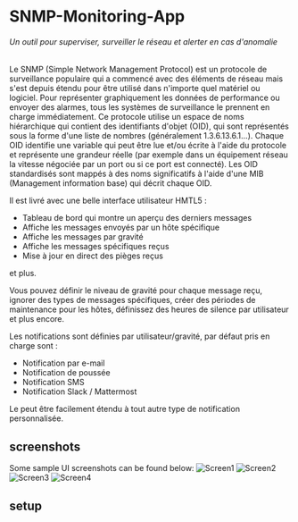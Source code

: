 # SNMP-Monitoring-App

###### Un outil pour superviser, surveiller le réseau et alerter en cas d'anomalie 

Le SNMP (Simple Network Management Protocol) est un protocole de surveillance populaire qui a commencé avec des éléments de réseau mais s'est depuis étendu pour être utilisé dans n'importe quel matériel ou logiciel.
Pour représenter graphiquement les données de performance ou envoyer des alarmes, tous les systèmes de surveillance le prennent en charge immédiatement.
Ce protocole utilise un espace de noms hiérarchique qui contient des identifiants d'objet (OID), qui sont représentés sous la forme d'une liste de nombres (généralement 1.3.6.13.6.1...).
Chaque OID identifie une variable qui peut être lue et/ou écrite à l'aide du protocole et représente une grandeur réelle (par exemple dans un équipement réseau la vitesse négociée par un port ou si ce port est connecté).
Les OID standardisés sont mappés à des noms significatifs à l'aide d'une MIB (Management information base) qui décrit chaque OID.

Il est livré avec une belle interface utilisateur HMTL5 :
* Tableau de bord qui montre un aperçu des derniers messages
* Affiche les messages envoyés par un hôte spécifique
* Affiche les messages par gravité
* Affiche les messages spécifiques reçus
* Mise à jour en direct des pièges reçus

et plus.

Vous pouvez définir le niveau de gravité pour chaque message reçu, ignorer des types de messages spécifiques, créer des périodes de maintenance
pour les hôtes, définissez des heures de silence par utilisateur et plus encore.


Les notifications sont définies par utilisateur/gravité, par défaut pris en charge sont :
* Notification par e-mail
* Notification de poussée
* Notification SMS
* Notification Slack / Mattermost

Le peut être facilement étendu à tout autre type de notification personnalisée.

## screenshots

Some sample UI screenshots can be found below:
![Screen1](/css/screenshots/Screen1.png?raw=true "Screen1")
![Screen2](/css/screenshots/Screen2.png?raw=true "Screen2")
![Screen3](/css/screenshots/Screen3.png?raw=true "Screen3")
![Screen4](/css/screenshots/Screen4.png?raw=true "Screen4")


## setup




